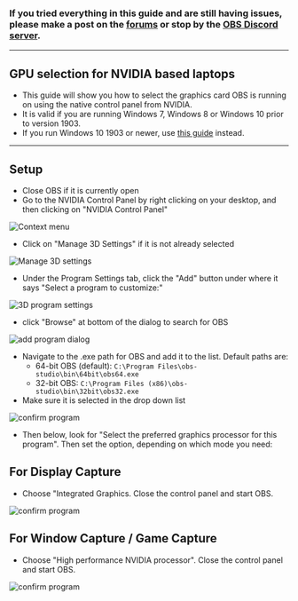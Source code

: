 ### If you tried everything in this guide and are still having issues, please make a post on the [forums](https://obsproject.com/forum) or stop by the [OBS Discord server](https://obsproject/discord).

***

## GPU selection for NVIDIA based laptops

* This guide will show you how to select the graphics card OBS is running on using the native control panel from NVIDIA.
* It is valid if you are running Windows 7, Windows 8 or Windows 10 prior to version 1903.
* If you run Windows 10 1903 or newer, use [this guide](Laptop-GPU-Selection-Windows-10) instead.

***

## Setup

* Close OBS if it is currently open
* Go to the NVIDIA Control Panel by right clicking on your desktop, and then clicking on "NVIDIA Control Panel"

![Context menu](https://raw.githubusercontent.com/wiki/obsproject/obs-studio/images/laptop-troubleshooting/nvidia/01-contextmenu-control-panel.png)

* Click on "Manage 3D Settings" if it is not already selected

![Manage 3D settings](https://raw.githubusercontent.com/wiki/obsproject/obs-studio/images/laptop-troubleshooting/nvidia/02-manage-3d-settings.png)


* Under the Program Settings tab, click the "Add" button under where it says "Select a program to customize:"

![3D program settings](https://raw.githubusercontent.com/wiki/obsproject/obs-studio/images/laptop-troubleshooting/nvidia/03-add-program.png)

* click "Browse" at bottom of the dialog to search for OBS

![add program dialog](https://raw.githubusercontent.com/wiki/obsproject/obs-studio/images/laptop-troubleshooting/nvidia/04-find-program.png)

* Navigate to the .exe path for OBS and add it to the list. Default paths are:
  - 64-bit OBS (default): `C:\Program Files\obs-studio\bin\64bit\obs64.exe`
  - 32-bit OBS: `C:\Program Files (x86)\obs-studio\bin\32bit\obs32.exe`
* Make sure it is selected in the drop down list

![confirm program](https://raw.githubusercontent.com/wiki/obsproject/obs-studio/images/laptop-troubleshooting/nvidia/05-confirm-program.png)

* Then below, look for "Select the preferred graphics processor for this program". Then set the option, depending on which mode you need:

## For Display Capture

* Choose "Integrated Graphics. Close the control panel and start OBS.

![confirm program](https://raw.githubusercontent.com/wiki/obsproject/obs-studio/images/laptop-troubleshooting/nvidia/06-integrated-graphics.png)

## For Window Capture / Game Capture

* Choose "High performance NVIDIA processor". Close the control panel and start OBS.

![confirm program](https://raw.githubusercontent.com/wiki/obsproject/obs-studio/images/laptop-troubleshooting/nvidia/07-high-perf.png)


